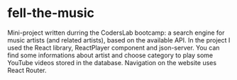 # fell-the-music
Mini-project written durring the CodersLab bootcamp: a search engine for music artists (and related artists), based on the available API.
In the project I used the React library, ReactPlayer component and json-server. You can find some informations about artist and choose category to play some YouTube videos stored in the database. Navigation on the website uses React Router.
